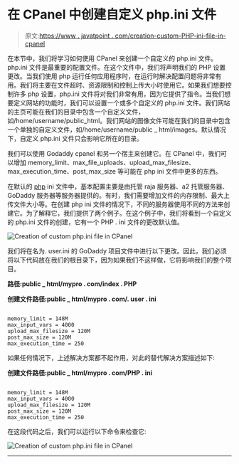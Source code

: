 # 在 CPanel 中创建自定义 php.ini 文件

> 原文:[https://www . javatpoint . com/creation-custom-PHP-ini-file-in-cpanel](https://www.javatpoint.com/creation-of-custom-php-ini-file-in-cpanel)

在本节中，我们将学习如何使用 CPanel 来创建一个自定义的 php.ini 文件。php.ini 文件是最重要的配置文件。在这个文件中，我们将声明我们的 PHP 设置更改。当我们使用 php 运行任何应用程序时，在运行时解决配置问题将非常有用。我们将主要在文件超时、资源限制和控制上传大小时使用它。如果我们想要控制许多 php 设置，php.ini 文件将对我们非常有用，因为它提供了指令。当我们想要定义网站的功能时，我们可以设置一个或多个自定义的 php.ini 文件。我们网站的主页可能在我们的目录中包含一个自定义文件，如/home/username/public_html。我们网站的图像文件可能在我们的目录中包含一个单独的自定义文件，如/home/username/public _ html/images。默认情况下，自定义 php.ini 文件只会影响它所在的目录。

我们可以使用 Godaddy cpanel 和另一个宿主来创建它。在 CPanel 中，我们可以增加 memory_limit、max_file_uploads、upload_max_filesize、max_execution_time、post_max_size 等可能在 php ini 文件中更多的东西。

在默认的 [php](https://www.javatpoint.com/php-tutorial) ini 文件中，基本配置主要是由托管 raja 服务器、a2 托管服务器、GoDaddy 服务器等服务器提供的。有时，我们需要增加文件的内存限制、最大上传文件大小等。在创建 php ini 文件的情况下，不同的服务器使用不同的方法来创建它。为了解释它，我们提供了两个例子。在这个例子中，我们将看到一个自定义的 php.ini 文件的创建，它有一个 PHP . ini 文件的更改默认值。

![Creation of custom php.ini file in CPanel](../Images/22dfa8df7b3c5785b87c1c861f79feed.png)

我们将在名为. user.ini 的 GoDaddy 项目文件中进行以下更改。因此，我们必须将以下代码放在我们的根目录下，因为如果我们不这样做，它将影响我们的整个项目。

**路径:public _ html/mypro . com/index . PHP**

**创建文件路径:public _ html/mypro . com/. user . ini**

```

memory_limit = 148M
max_input_vars = 4000
upload_max_filesize = 120M
post_max_size = 120M
max_execution_time = 250

```

如果任何情况下，上述解决方案都不起作用，对此的替代解决方案描述如下:

**创建文件路径:public _ html/mypro . com/PHP . ini**

```

memory_limit = 148M
max_input_vars = 4000
upload_max_filesize = 120M
post_max_size = 120M
max_execution_time = 250

```

在这段代码之后，我们可以运行以下命令来检查它:

![Creation of custom php.ini file in CPanel](../Images/3c356a7fff85156d215bb586993b1e95.png)

* * *